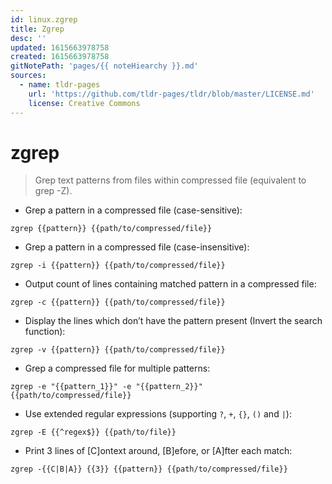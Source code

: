 ```yaml
---
id: linux.zgrep
title: Zgrep
desc: ''
updated: 1615663978758
created: 1615663978758
gitNotePath: 'pages/{{ noteHiearchy }}.md'
sources:
  - name: tldr-pages
    url: 'https://github.com/tldr-pages/tldr/blob/master/LICENSE.md'
    license: Creative Commons
---
```

# zgrep

> Grep text patterns from files within compressed file (equivalent to grep -Z).

- Grep a pattern in a compressed file (case-sensitive):

`zgrep {{pattern}} {{path/to/compressed/file}}`

- Grep a pattern in a compressed file (case-insensitive):

`zgrep -i {{pattern}} {{path/to/compressed/file}}`

- Output count of lines containing matched pattern in a compressed file:

`zgrep -c {{pattern}} {{path/to/compressed/file}}`

- Display the lines which don’t have the pattern present (Invert the search function):

`zgrep -v {{pattern}} {{path/to/compressed/file}}`

- Grep a compressed file for multiple patterns:

`zgrep -e "{{pattern_1}}" -e "{{pattern_2}}" {{path/to/compressed/file}}`

- Use extended regular expressions (supporting `?`, `+`, `{}`, `()` and `|`):

`zgrep -E {{^regex$}} {{path/to/file}}`

- Print 3 lines of [C]ontext around, [B]efore, or [A]fter each match:

`zgrep -{{C|B|A}} {{3}} {{pattern}} {{path/to/compressed/file}}`

